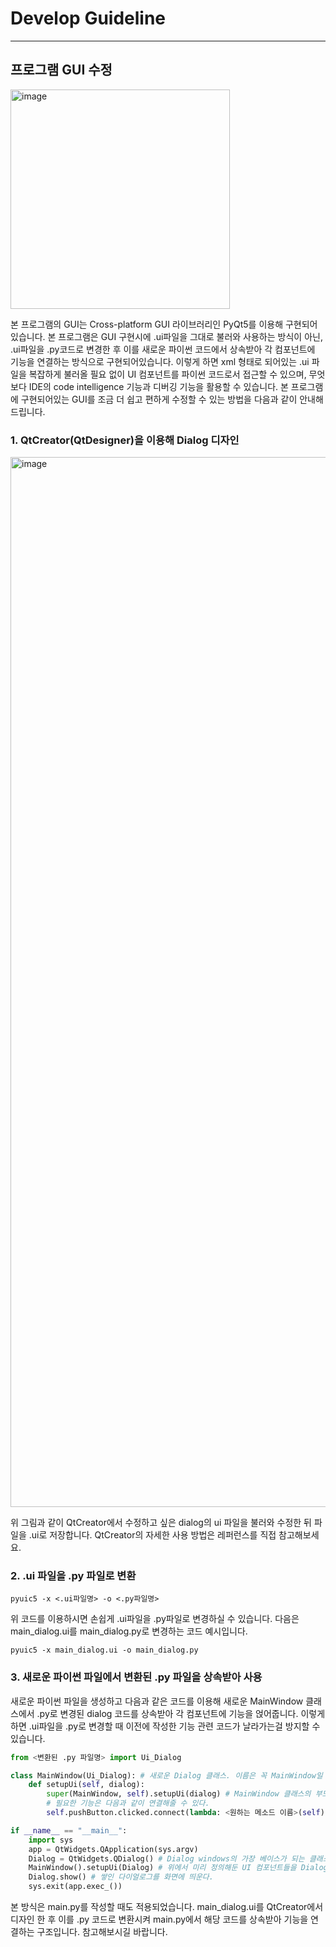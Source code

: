 # Develop Guideline
--------------------
## 프로그램 GUI 수정
<img width="351" alt="image" src="https://user-images.githubusercontent.com/61102713/147847784-02bc9139-3a06-4699-b89d-215a74fdd4eb.png">

본 프로그램의 GUI는 Cross-platform GUI 라이브러리인 PyQt5를 이용해 구현되어있습니다. 본 프로그램은 GUI 구현시에 .ui파일을 그대로 불러와 사용하는 방식이 아닌, .ui파일을 .py코드로 변경한 후 이를 새로운 파이썬 코드에서 상속받아 각 컴포넌트에 기능을 연결하는 방식으로 구현되어있습니다. 
이렇게 하면 xml 형태로 되어있는 .ui 파일을 복잡하게 불러올 필요 없이 UI 컴포넌트를 파이썬 코드로서 접근할 수 있으며, 무엇보다 IDE의 code intelligence 기능과 디버깅 기능을 활용할 수 있습니다. 본 프로그램에 구현되어있는 GUI를 조금 더 쉽고 편하게 수정할 수 있는 방법을 다음과 같이 안내해드립니다.

### 1. QtCreator(QtDesigner)을 이용해 Dialog 디자인
<img width="1680" alt="image" src="https://user-images.githubusercontent.com/61102713/147847875-b6e6b544-a1a6-4a27-8f22-f7097f4d85f8.png">

위 그림과 같이 QtCreator에서 수정하고 싶은 dialog의 ui 파일을 불러와 수정한 뒤 파일을 .ui로 저장합니다. QtCreator의 자세한 사용 방법은 레퍼런스를 직접 참고해보세요. 

### 2. .ui 파일을 .py 파일로 변환
```Shell
pyuic5 -x <.ui파일명> -o <.py파일명>
```
위 코드를 이용하시면 손쉽게 .ui파일을 .py파일로 변경하실 수 있습니다. 다음은 main_dialog.ui를 main_dialog.py로 변경하는 코드 예시입니다. 

```Shell
pyuic5 -x main_dialog.ui -o main_dialog.py
```

### 3. 새로운 파이썬 파일에서 변환된 .py 파일을 상속받아 사용
새로운 파이썬 파일을 생성하고 다음과 같은 코드를 이용해 새로운 MainWindow 클래스에서 .py로 변경된 dialog 코드를 상속받아 각 컴포넌트에 기능을 얹어줍니다. 이렇게 하면 .ui파일을 .py로 변경할 때 이전에 작성한 기능 관련 코드가 날라가는걸 방지할 수 있습니다. 
```Python
from <변환된 .py 파일명> import Ui_Dialog

class MainWindow(Ui_Dialog): # 새로운 Dialog 클래스. 이름은 꼭 MainWindow일 필요는 없다. 
    def setupUi(self, dialog):
        super(MainWindow, self).setupUi(dialog) # MainWindow 클래스의 부모 클래스인 <.py 파일명>의 Ui_Dialog 클래스 상에 정의되어있는 컴포넌트들을 생성해줌.
        # 필요한 기능은 다음과 같이 연결해줄 수 있다.
        self.pushButton.clicked.connect(lambda: <원하는 메소드 이름>(self)) # self를 파라메터로 넘겨주어야하기 때문에 lambda를 사용함.

if __name__ == "__main__":
    import sys
    app = QtWidgets.QApplication(sys.argv)
    Dialog = QtWidgets.QDialog() # Dialog windows의 가장 베이스가 되는 클래스. 이 위에 필요한 GUI 컴포넌트들을 쌓을 수 있음. 자세한건 레퍼런스 참조..
    MainWindow().setupUi(Dialog) # 위에서 미리 정의해둔 UI 컴포넌트들을 Dialog에 쌓는다.
    Dialog.show() # 쌓인 다이얼로그를 화면에 띄운다.
    sys.exit(app.exec_())
```

본 방식은 main.py를 작성할 때도 적용되었습니다. main_dialog.ui를 QtCreator에서 디자인 한 후 이를 .py 코드로 변환시켜 main.py에서 해당 코드를 상속받아 기능을 연결하는 구조입니다. 참고해보시길 바랍니다. 